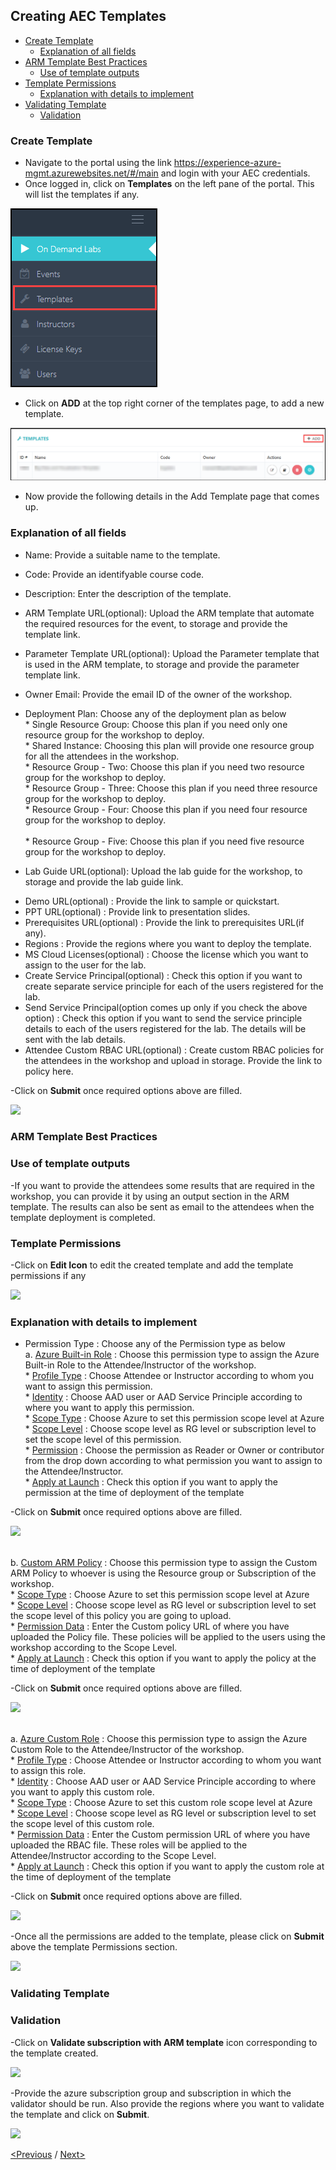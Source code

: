 ## Creating AEC Templates
  * [Create Template](#create-template)
    * [Explanation of all fields](#explanation-of-all-fields)
  * [ARM Template Best Practices](#arm-template-best-practices)
    * [Use of template outputs](#use-of-template-outputs)
  * [Template Permissions](#template-permissions)
    * [Explanation with details to implement](#explanation-with-details-to-implement)
  * [Validating Template](#validating-template)
    * [Validation](#validation)
    
 ### Create Template
- Navigate to the portal using the link https://experience-azure-mgmt.azurewebsites.net/#/main and login with your AEC credentials.  
- Once logged in, click on **Templates** on the left pane of the portal. This will list the templates if any.  

<img src="/Images/templates.png"/>

- Click on **ADD** at the top right corner of the templates page, to add a new template.  

<img src="/Images/add_template.png"/>

- Now provide the following details in the Add Template page that comes up.  
### Explanation of all fields
- Name: Provide a suitable name to the template.
- Code: Provide an identifyable course code.
- Description: Enter the description of the template.  
- ARM Template URL(optional): Upload the ARM template that automate the required resources for the event, to storage and provide the template link.  
- Parameter Template URL(optional): Upload the Parameter template that is used in the ARM template, to storage and provide the parameter template link.  
- Owner Email: Provide the email ID of the owner of the workshop.  
- Deployment Plan: Choose any of the deployment plan as below
<br> * Single Resource Group: Choose this plan if you need only one resource group for the workshop to deploy.
<br> * Shared Instance: Choosing this plan will provide one resource group for all the attendees in the workshop.
<br> * Resource Group - Two: Choose this plan if you need two resource group for the workshop to deploy.
<br> * Resource Group - Three: Choose this plan if you need three resource group for the workshop to deploy.
<br> * Resource Group - Four: Choose this plan if you need four resource group for the workshop to deploy.   
<br> * Resource Group - Five: Choose this plan if you need five resource group for the workshop to deploy.

- Lab Guide URL(optional): Upload the lab guide for the workshop, to storage and provide the lab guide link. 
* Demo URL(optional) : Provide the link to sample or quickstart.  
* PPT URL(optional) : Provide link to presentation slides.  
* Prerequisites URL(optional) : Provide the link to prerequisites URL(if any).  
* Regions : Provide the regions where you want to deploy the template.
* MS Cloud Licenses(optional) : Choose the license which you want to assign to the user for the lab.
* Create Service Principal(optional) : Check this option if you want to create separate service principle for each of the users registered for the lab.
* Send Service Principal(option comes up only if you check the above option) : Check this option if you want to send the service principle details to each of the users registered for the lab. The details will be sent with the lab details.
* Attendee Custom RBAC URL(optional) : Create custom RBAC policies for the attendees in the workshop and upload in storage. Provide the link to policy here. 

-Click on **Submit** once required options above are filled.

<img src="https://raw.githubusercontent.com/Suraj2093/Azure-Experience-Centre/master/Images/add_template_details.png"/>

### ARM Template Best Practices
### Use of template outputs
-If you want to provide the attendees some results that are required in the workshop, you can provide it by using an output section in the ARM template. The results can also be sent as email to the attendees when the template deployment is completed.  

### Template Permissions

-Click on **Edit Icon** to edit the created template and add the template permissions if any

<img src="https://raw.githubusercontent.com/Suraj2093/Azure-Experience-Centre/master/Images/Template_Edit.png"/>

### Explanation with details to implement 
* Permission Type : Choose any of the Permission type as below
<br> a. [Azure Built-in Role](#azure-built-in-role) : Choose this permission type to assign the Azure Built-in Role to the Attendee/Instructor of the workshop.
<br>* [Profile Type](#profile-type) : Choose Attendee or Instructor according to whom you want to assign this permission.
<br>* [Identity](#identity) : Choose AAD user or AAD Service Principle according to where you want to apply this permission.
<br>* [Scope Type](#scope-type) : Choose Azure to set this permission scope level at Azure
<br>* [Scope Level](#scope-level) : Choose scope level as RG level or subscription level to set the scope level of this permission.
<br>* [Permission](#permission) : Choose the permission as Reader or Owner or contributor from the drop down according to what permission you want to assign to the Attendee/Instructor.
<br>* [Apply at Launch](#apply-at-launch) : Check this option if you want to apply the permission at the time of deployment of the template

-Click on **Submit** once required options above are filled.
 
<img src="https://raw.githubusercontent.com/Suraj2093/Azure-Experience-Centre/master/Images/Azure_built-in_role.png"/>

<br> b. [Custom ARM Policy](#custom-arm-policy) : Choose this permission type to assign the Custom ARM Policy to whoever is using the Resource group or Subscription of the workshop.
<br>* [Scope Type](#scope-type) : Choose Azure to set this permission scope level at Azure
<br>* [Scope Level](#scope-level) : Choose scope level as RG level or subscription level to set the scope level of this policy you are going to upload.
<br>* [Permission Data](#permission-data) : Enter the Custom policy URL of where you have uploaded the Policy file. These policies will be applied to the users using the workshop according to the Scope Level.
<br>* [Apply at Launch](#apply-at-launch) : Check this option if you want to apply the policy at the time of deployment of the template

-Click on **Submit** once required options above are filled.
 
<img src="https://raw.githubusercontent.com/Suraj2093/Azure-Experience-Centre/master/Images/Custom_policy.png"/>

<br> a. [Azure Custom Role](#azure-custom-role) : Choose this permission type to assign the Azure Custom Role to the Attendee/Instructor of the workshop.
<br>* [Profile Type](#profile-type) : Choose Attendee or Instructor according to whom you want to assign this role.
<br>* [Identity](#identity) : Choose AAD user or AAD Service Principle according to where you want to apply this custom role.
<br>* [Scope Type](#scope-type) : Choose Azure to set this custom role scope level at Azure
<br>* [Scope Level](#scope-level) : Choose scope level as RG level or subscription level to set the scope level of this custom role.
<br>* [Permission Data](#permission-data) : Enter the Custom permission URL of where you have uploaded the RBAC file. These roles will be applied to the Attendee/Instructor according to the Scope Level.
<br>* [Apply at Launch](#apply-at-launch) : Check this option if you want to apply the custom role at the time of deployment of the template

-Click on **Submit** once required options above are filled.
 
<img src="https://raw.githubusercontent.com/Suraj2093/Azure-Experience-Centre/master/Images/custom_role.png"/>

-Once all the permissions are added to the template, please click on **Submit** above the template Permissions section.  

<img src="https://raw.githubusercontent.com/Suraj2093/Azure-Experience-Centre/master/Images/permissions_template.png"/>

### Validating Template
### Validation
-Click on **Validate subscription with ARM template** icon corresponding to the template created.  

<img src="https://raw.githubusercontent.com/Suraj2093/Azure-Experience-Centre/master/Images/Template_validate.png"/>

-Provide the azure subscription group and subscription in which the validator should be run. Also provide the regions where you want to validate the template and click on **Submit**.  

<img src="https://github.com/Suraj2093/Azure-Experience-Centre/blob/master/Images/validation_details.png"/>

[<Previous](https://github.com/Suraj2093/Azure-Experience-Centre/blob/master/docs/Getting%20Started.md) /
[Next>](https://github.com/Suraj2093/Azure-Experience-Centre/blob/master/docs/Creating-and-Managing-ODL%E2%80%99s.md)


